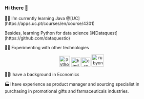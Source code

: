 ### Hi there 👋


<p>👩‍💻 I’m currently learning Java @[UC](https://apps.uc.pt/courses/en/course/4301)</p>
<p>Besides, learning Python for data science @[Dataquest](https://github.com/dataquestio)</p>

🕵️‍♀️ Experimenting with other technologies
<p align=center>
<img src="https://user-images.githubusercontent.com/84135100/129446484-79d9649f-375c-454a-a026-f13c66e23199.png" alt="python" width="35"/> 
<img src= "https://user-images.githubusercontent.com/84135100/129446488-01f149e1-698b-4010-a0d0-8129026c1801.png" alt="html" width="30"/>
<img src= "https://user-images.githubusercontent.com/84135100/129446486-390d362c-0aee-4c65-b54e-ae57e1a80656.png" alt="css" width="30"/> 
<img src= https://user-images.githubusercontent.com/84135100/129446305-8365b43d-0b77-4e5d-a7fe-1a2720ab7740.png alt="rubyonrails" width="40"/>
</p>



👩‍🎓I have a background in Economics

🏭I have experience as product manager and sourcing specialist in purchasing in promotional gifts and farmaceuticals industries.

